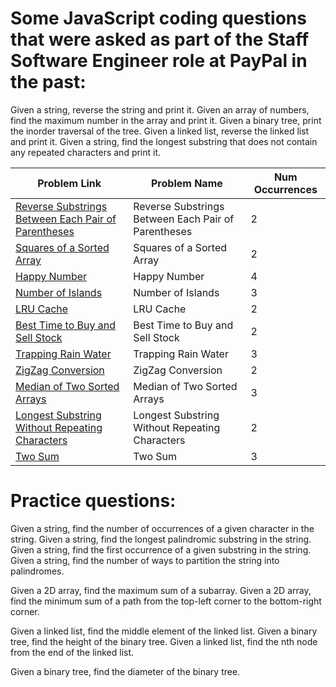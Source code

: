 # Some JavaScript coding questions that were asked as part of the Staff Software Engineer role at PayPal in the past:

Given a string, reverse the string and print it.
Given an array of numbers, find the maximum number in the array and print it.
Given a binary tree, print the inorder traversal of the tree.
Given a linked list, reverse the linked list and print it.
Given a string, find the longest substring that does not contain any repeated characters and print it.

| Problem Link                                                                                                                              | Problem Name                                        | Num Occurrences |
| ----------------------------------------------------------------------------------------------------------------------------------------- | --------------------------------------------------- | --------------- |
| [Reverse Substrings Between Each Pair of Parentheses](https://leetcode.com/problems/reverse-substrings-between-each-pair-of-parentheses/) | Reverse Substrings Between Each Pair of Parentheses | 2               |
| [Squares of a Sorted Array](https://leetcode.com/problems/squares-of-a-sorted-array/)                                                     | Squares of a Sorted Array                           | 2               |
| [Happy Number](https://leetcode.com/problems/happy-number/)                                                                               | Happy Number                                        | 4               |
| [Number of Islands](https://leetcode.com/problems/number-of-islands/)                                                                     | Number of Islands                                   | 3               |
| [LRU Cache](https://leetcode.com/problems/lru-cache/)                                                                                     | LRU Cache                                           | 2               |
| [Best Time to Buy and Sell Stock](https://leetcode.com/problems/best-time-to-buy-and-sell-stock/)                                         | Best Time to Buy and Sell Stock                     | 2               |
| [Trapping Rain Water](https://leetcode.com/problems/trapping-rain-water/)                                                                 | Trapping Rain Water                                 | 3               |
| [ZigZag Conversion](https://leetcode.com/problems/zigzag-conversion/)                                                                     | ZigZag Conversion                                   | 2               |
| [Median of Two Sorted Arrays](https://leetcode.com/problems/median-of-two-sorted-arrays/)                                                 | Median of Two Sorted Arrays                         | 3               |
| [Longest Substring Without Repeating Characters](https://leetcode.com/problems/longest-substring-without-repeating-characters/)           | Longest Substring Without Repeating Characters      | 2               |
| [Two Sum](https://leetcode.com/problems/two-sum/)                                                                                         | Two Sum                                             | 3               |

# Practice questions:

Given a string, find the number of occurrences of a given character in the string.
Given a string, find the longest palindromic substring in the string.
Given a string, find the first occurrence of a given substring in the string.
Given a string, find the number of ways to partition the string into palindromes.

Given a 2D array, find the maximum sum of a subarray.
Given a 2D array, find the minimum sum of a path from the top-left corner to the bottom-right corner.

Given a linked list, find the middle element of the linked list.
Given a binary tree, find the height of the binary tree.
Given a linked list, find the nth node from the end of the linked list.

Given a binary tree, find the diameter of the binary tree.
